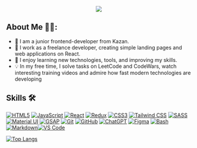 <div id="header" align="center">
  <img src="https://media2.giphy.com/media/v1.Y2lkPTc5MGI3NjExbWNxYnA2M2o2M2g1ZGJwdjJrN2E5dGN2b3N5Zmd0cGxvb2xzZDNxaiZlcD12MV9pbnRlcm5hbF9naWZfYnlfaWQmY3Q9Zw/L1R1tvI9svkIWwpVYr/giphy.gif"/>
</div>

## About Me 👩‍💻:

- 🌇 I am a junior frontend-developer from Kazan.
- 🔭 I work as a freelance developer, creating simple landing pages and web applications on React.
- 🌱 I enjoy learning new technologies, tools, and improving my skills.
- 💡 In my free time, I solve tasks on LeetCode and CodeWars, watch interesting training videos and admire how fast modern technologies are developing

## Skills 🛠️
[![HTML5](https://img.shields.io/static/v1?label=&message=HTML5&color=E34F26&logo=html5&logoColor=FFFFFF)](https://html.spec.whatwg.org/)
[![JavaScript](https://img.shields.io/static/v1?label=&message=JavaScript&color=F7DF1E&logo=javascript&logoColor=000000)](https://developer.mozilla.org/en-US/docs/Web/JavaScript)
[![React](https://img.shields.io/static/v1?label=&message=React&color=61DAFB&logo=react&logoColor=FFFFFF)](https://react.dev/)
[![Redux](https://img.shields.io/badge/redux-%23764ABC?logo=redux)](https://redux.js.org/)
[![CSS3](https://img.shields.io/static/v1?label=&message=CSS3&color=1572B6&logo=css3&logoColor=FFFFFF)](https://developer.mozilla.org/en-US/docs/Web/CSS) 
[![Tailwind CSS](https://img.shields.io/static/v1?label=&message=TailwindCSS&color=06B6D4&logo=tailwindcss&logoColor=FFFFFF)](https://tailwindcss.com/) 
[![SASS](https://img.shields.io/static/v1?label=&message=SASS&color=CC6699&logo=sass&logoColor=FFFFFF)](https://sass-lang.com/) 
[![Material UI](https://img.shields.io/static/v1?label=&message=MUI&color=007FFF&logo=mui&logoColor=FFFFFF)](https://mui.com/) 
[![GSAP](https://img.shields.io/static/v1?label=&message=GSAP&color=88CE02&logo=greensock&logoColor=FFFFFF)](https://greensock.com/)
[![Git](https://img.shields.io/static/v1?label=&message=Git&color=F05032&logo=git&logoColor=FFFFFF)](https://git-scm.com/) 
[![GitHub](https://img.shields.io/static/v1?label=&message=GitHub&color=181717&logo=github&logoColor=FFFFFF)](https://github.com/)
[![ChatGPT](https://img.shields.io/static/v1?label=&message=ChatGPT&color=00A67E&logo=openai&logoColor=FFFFFF)](https://openai.com/) 
[![Figma](https://img.shields.io/static/v1?label=&message=Figma&color=F24E1E&logo=figma&logoColor=FFFFFF)](https://www.figma.com/) 
[![Bash](https://img.shields.io/static/v1?label=&message=Bash&color=4EAA25&logo=gnubash&logoColor=FFFFFF)](https://www.gnu.org/software/bash/) 
[![Markdown](https://img.shields.io/static/v1?label=&message=Markdown&color=000000&logo=markdown&logoColor=FFFFFF)](https://www.markdownguide.org/)[![VS Code](https://img.shields.io/static/v1?label=&message=VS%20Code&color=9013FE&logo=visualstudiocode&logoColor=FFFFFF)](https://code.visualstudio.com/) 
  <br>

[![Top Langs](https://github-readme-stats.vercel.app/api/top-langs/?username=Deanisya&layout=compact&show_icons=true&theme=radical)](https://github.com/Deanisya/github-readme-stats)



